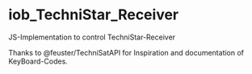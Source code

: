 # iob_TechniStar_Receiver
JS-Implementation to control TechniStar-Receiver

Thanks to @feuster/TechniSatAPI for Inspiration and documentation of KeyBoard-Codes.
